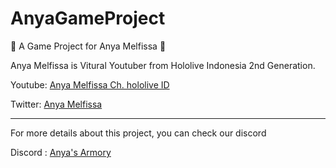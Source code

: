 # AnyaGameProject

🍂 A Game Project for Anya Melfissa 🍂

Anya Melfissa is Vitural Youtuber from Hololive Indonesia 2nd Generation.

Youtube: [Anya Melfissa Ch. hololive ID](https://www.youtube.com/channel/UC727SQYUvx5pDDGQpTICNWg) 

Twitter: [Anya Melfissa](https://twitter.com/anyamelfissa)

---------------------------------------------------------------------------------------------------

For more details about this project, you can check our discord  

Discord : [Anya's Armory](https://discord.gg/X8gdQB6kX3)
